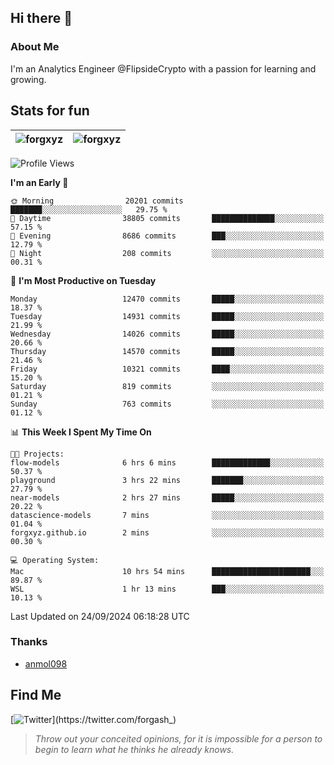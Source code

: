 ## Hi there 👋

### About Me

I'm an Analytics Engineer @FlipsideCrypto with a passion for learning and growing.
  
## Stats for fun

| <img align="center" src="https://github-readme-streak-stats.herokuapp.com/?user=forgxyz&theme=tokyonight" alt="forgxyz" /> | <img align="center" src="https://github-readme-stats.vercel.app/api?username=forgxyz&theme=tokyonight&show_icons=true" alt="forgxyz" /> |
| ------------- |------------- |


<!--START_SECTION:waka-->
![Profile Views](http://img.shields.io/badge/Profile%20Views-0-blue)

**I'm an Early 🐤** 

```text
🌞 Morning                20201 commits       ███████░░░░░░░░░░░░░░░░░░   29.75 % 
🌆 Daytime                38805 commits       ██████████████░░░░░░░░░░░   57.15 % 
🌃 Evening                8686 commits        ███░░░░░░░░░░░░░░░░░░░░░░   12.79 % 
🌙 Night                  208 commits         ░░░░░░░░░░░░░░░░░░░░░░░░░   00.31 % 
```
📅 **I'm Most Productive on Tuesday** 

```text
Monday                   12470 commits       █████░░░░░░░░░░░░░░░░░░░░   18.37 % 
Tuesday                  14931 commits       █████░░░░░░░░░░░░░░░░░░░░   21.99 % 
Wednesday                14026 commits       █████░░░░░░░░░░░░░░░░░░░░   20.66 % 
Thursday                 14570 commits       █████░░░░░░░░░░░░░░░░░░░░   21.46 % 
Friday                   10321 commits       ████░░░░░░░░░░░░░░░░░░░░░   15.20 % 
Saturday                 819 commits         ░░░░░░░░░░░░░░░░░░░░░░░░░   01.21 % 
Sunday                   763 commits         ░░░░░░░░░░░░░░░░░░░░░░░░░   01.12 % 
```


📊 **This Week I Spent My Time On** 

```text
🐱‍💻 Projects: 
flow-models              6 hrs 6 mins        █████████████░░░░░░░░░░░░   50.37 % 
playground               3 hrs 22 mins       ███████░░░░░░░░░░░░░░░░░░   27.79 % 
near-models              2 hrs 27 mins       █████░░░░░░░░░░░░░░░░░░░░   20.22 % 
datascience-models       7 mins              ░░░░░░░░░░░░░░░░░░░░░░░░░   01.04 % 
forgxyz.github.io        2 mins              ░░░░░░░░░░░░░░░░░░░░░░░░░   00.30 % 

💻 Operating System: 
Mac                      10 hrs 54 mins      ██████████████████████░░░   89.87 % 
WSL                      1 hr 13 mins        ███░░░░░░░░░░░░░░░░░░░░░░   10.13 % 
```


 Last Updated on 24/09/2024 06:18:28 UTC
<!--END_SECTION:waka-->

### Thanks
 - [anmol098](https://github.com/anmol098/waka-readme-stats/)
  
## Find Me
[![Twitter](https://img.shields.io/twitter/url/https/twitter.com/forgash_.svg?style=social&label=Follow%20%40forgash_)](https://twitter.com/forgash_)


> *Throw out your conceited opinions, for it is impossible for a person to begin to learn what he thinks he already knows.* 
